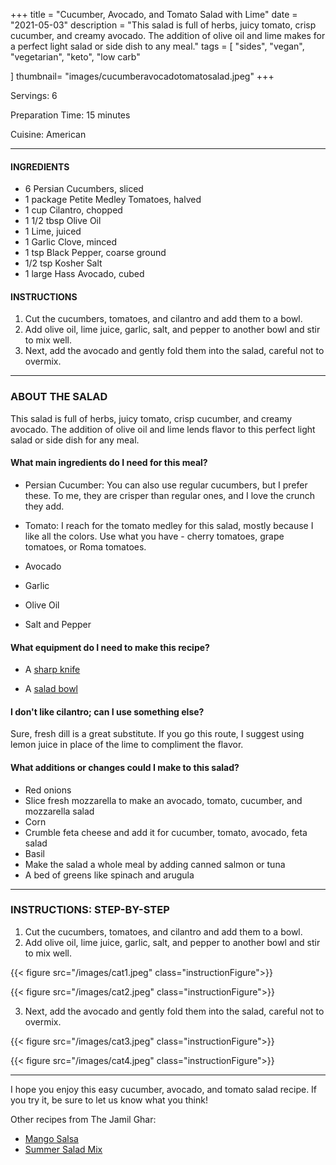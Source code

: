 +++
title = "Cucumber, Avocado, and Tomato Salad with Lime"
date = "2021-05-03"
description = "This salad is full of herbs, juicy tomato, crisp cucumber, and creamy avocado. The addition of olive oil and lime makes for a perfect light salad or side dish to any meal."
tags = [
    "sides",
    "vegan",
    "vegetarian", 
    "keto", 
    "low carb"
    
]
thumbnail= "images/cucumberavocadotomatosalad.jpeg"
+++

Servings: 6 <!--more-->

Preparation Time: 15 minutes

Cuisine: American

----

#### INGREDIENTS 

* 6 Persian Cucumbers, sliced 
* 1 package Petite Medley Tomatoes, halved 
* 1 cup Cilantro, chopped 
* 1 1/2 tbsp Olive Oil 
* 1 Lime, juiced 
* 1 Garlic Clove, minced
* 1 tsp Black Pepper, coarse ground 
* 1/2 tsp Kosher Salt
* 1 large Hass Avocado, cubed 

#### INSTRUCTIONS

1. Cut the cucumbers, tomatoes, and cilantro and add them to a bowl. 
2. Add olive oil, lime juice, garlic, salt, and pepper to another bowl and stir to mix well. 
3. Next, add the avocado and gently fold them into the salad, careful not to overmix. 
 
---- 

### ABOUT THE SALAD 

This salad is full of herbs, juicy tomato, crisp cucumber, and creamy avocado. The addition of olive oil and lime lends flavor to this perfect light salad or side dish for any meal. 

#### What main ingredients do I need for this meal?

* Persian Cucumber: You can also use regular cucumbers, but I prefer these. To me, they are crisper than regular ones, and I love the crunch they add. 

* Tomato: I reach for the tomato medley for this salad, mostly because I like all the colors. Use what you have - cherry tomatoes, grape tomatoes, or Roma tomatoes. 

* Avocado 

* Garlic 

* Olive Oil  

* Salt and Pepper 

#### What equipment do I need to make this recipe?

* A [sharp knife](https://amzn.to/2R6C2Yp)

* A [salad bowl](https://amzn.to/33n2H61) 

#### I don't like cilantro; can I use something else? 

Sure, fresh dill is a great substitute. If you go this route, I suggest using lemon juice in place of the lime to compliment the flavor. 

#### What additions or changes could I make to this salad? 

* Red onions
* Slice fresh mozzarella to make an avocado, tomato, cucumber, and mozzarella salad
* Corn
* Crumble feta cheese and add it for cucumber, tomato, avocado, feta salad
* Basil
* Make the salad a whole meal by adding canned salmon or tuna
* A bed of greens like spinach and arugula 
----

### INSTRUCTIONS: STEP-BY-STEP 

1. Cut the cucumbers, tomatoes, and cilantro and add them to a bowl. 
2. Add olive oil, lime juice, garlic, salt, and pepper to another bowl and stir to mix well. 

{{< figure src="/images/cat1.jpeg" class="instructionFigure">}}

{{< figure src="/images/cat2.jpeg" class="instructionFigure">}}

3. Next, add the avocado and gently fold them into the salad, careful not to overmix. 

{{< figure src="/images/cat3.jpeg" class="instructionFigure">}}

{{< figure src="/images/cat4.jpeg" class="instructionFigure">}}

----
I hope you enjoy this easy cucumber, avocado, and tomato salad recipe. If you try it, be sure to let us know what you think!

Other recipes from The Jamil Ghar:

* [Mango Salsa](https://www.jamilghar.com/recipe/mango_salsa/) 
* [Summer Salad Mix](https://www.jamilghar.com/recipe/summer_salad_mix/) 
